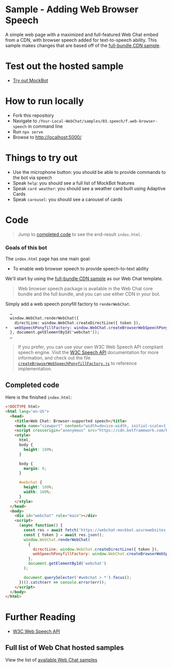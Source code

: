 # Sample - Adding Web Browser Speech

A simple web page with a maximized and full-featured Web Chat embed from a CDN, with browser speech added for text-to-speech ability. This sample makes changes that are based off of the [full-bundle CDN sample][1].

# Test out the hosted sample

-  [Try out MockBot](https://microsoft.github.io/BotFramework-WebChat/03.speech/f.web-browser-speech)

# How to run locally

-  Fork this repository
-  Navigate to `/Your-Local-WebChat/samples/03.speech/f.web-browser-speech` in command line
-  Run `npx serve`
-  Browse to [http://localhost:5000/](http://localhost:5000/)

# Things to try out

-  Use the microphone button: you should be able to provide commands to the bot via speech
-  Speak `help`: you should see a full list of MockBot features
-  Speak `card weather`: you should see a weather card built using Adaptive Cards
-  Speak `carousel`: you should see a carousel of cards

# Code

> Jump to [completed code](#completed-code) to see the end-result `index.html`.

### Goals of this bot

The `index.html` page has one main goal:

-  To enable web browser speech to provide speech-to-text ability

We'll start by using the [full-bundle CDN sample][1] as our Web Chat template.

> Web browser speech package is available in the Web Chat core bundle and the full bundle, and you can use either CDN in your bot.

Simply add a web speech ponyfill factory to `renderWebChat`.

```diff
  …
  window.WebChat.renderWebChat({
    directLine: window.WebChat.createDirectLine({ token }),
+   webSpeechPonyfillFactory: window.WebChat.createBrowserWebSpeechPonyfillFactory({ fetchToken })
  }, document.getElementById('webchat'));
  …
```

> If you prefer, you can use your own W3C Web Speech API compliant speech engine. Visit the [W3C Speech API](https://w3c.github.io/speech-api/) documentation for more information, and check out the file [`createBrowserWebSpeechPonyfillFactory.js`](https://github.com/microsoft/BotFramework-WebChat/blob/master/packages/bundle/src/createBrowserWebSpeechPonyfillFactory.js) to reference implementation.

## Completed code

Here is the finished `index.html`:

<!-- prettier-ignore-start -->
```html
<!DOCTYPE html>
<html lang="en-US">
  <head>
    <title>Web Chat: Browser-supported speech</title>
    <meta name="viewport" content="width=device-width, initial-scale=1.0" />
    <script crossorigin="anonymous" src="https://cdn.botframework.com/botframework-webchat/latest/webchat.js"></script>
    <style>
      html,
      body {
        height: 100%;
      }

      body {
        margin: 0;
      }

      #webchat {
        height: 100%;
        width: 100%;
      }
    </style>
  </head>
  <body>
    <div id="webchat" role="main"></div>
    <script>
      (async function() {
        const res = await fetch('https://webchat-mockbot.azurewebsites.net/directline/token', { method: 'POST' });
        const { token } = await res.json();
        window.WebChat.renderWebChat(
          {
            directLine: window.WebChat.createDirectLine({ token }),
            webSpeechPonyfillFactory: window.WebChat.createBrowserWebSpeechPonyfillFactory()
          },
          document.getElementById('webchat')
        );

        document.querySelector('#webchat > *').focus();
      })().catch(err => console.error(err));
    </script>
  </body>
</html>
```
<!-- prettier-ignore-end -->

# Further Reading

-  [W3C Web Speech API](https://w3c.github.io/speech-api/)

## Full list of Web Chat hosted samples

View the list of [available Web Chat samples](https://github.com/microsoft/BotFramework-WebChat/tree/master/samples)

  [1]: ../../01.getting-started/a.full-bundle/README.md